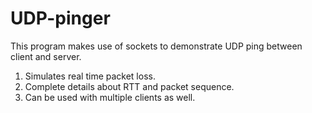 # UDP-pinger
This program makes use of sockets to demonstrate UDP ping between client and server.

1. Simulates real time packet loss.
2. Complete details about RTT and packet sequence.
3. Can be used with multiple clients as well.
